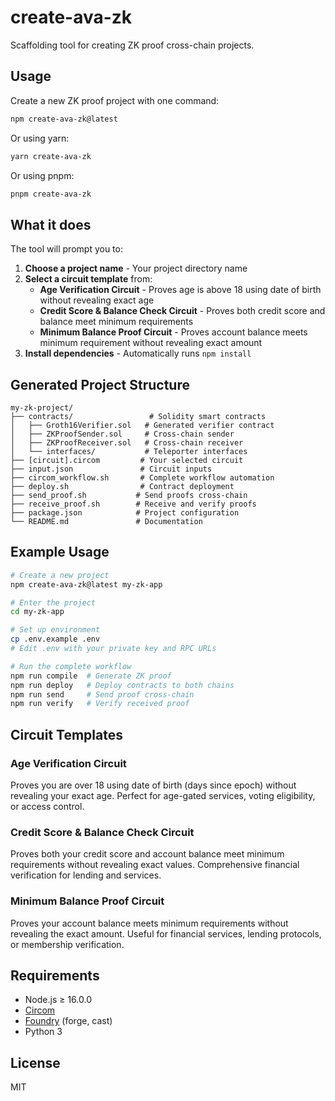 # create-ava-zk

Scaffolding tool for creating ZK proof cross-chain projects.

## Usage

Create a new ZK proof project with one command:

```bash
npm create-ava-zk@latest
```

Or using yarn:

```bash
yarn create-ava-zk
```

Or using pnpm:

```bash
pnpm create-ava-zk
```

## What it does

The tool will prompt you to:

1. **Choose a project name** - Your project directory name
2. **Select a circuit template** from:
   - **Age Verification Circuit** - Proves age is above 18 using date of birth without revealing exact age
   - **Credit Score & Balance Check Circuit** - Proves both credit score and balance meet minimum requirements
   - **Minimum Balance Proof Circuit** - Proves account balance meets minimum requirement without revealing exact amount
3. **Install dependencies** - Automatically runs `npm install`

## Generated Project Structure

```
my-zk-project/
├── contracts/                 # Solidity smart contracts
│   ├── Groth16Verifier.sol   # Generated verifier contract
│   ├── ZKProofSender.sol     # Cross-chain sender
│   ├── ZKProofReceiver.sol   # Cross-chain receiver
│   └── interfaces/           # Teleporter interfaces
├── [circuit].circom         # Your selected circuit
├── input.json               # Circuit inputs
├── circom_workflow.sh       # Complete workflow automation
├── deploy.sh                # Contract deployment
├── send_proof.sh           # Send proofs cross-chain
├── receive_proof.sh        # Receive and verify proofs
├── package.json            # Project configuration
└── README.md               # Documentation
```

## Example Usage

```bash
# Create a new project
npm create-ava-zk@latest my-zk-app

# Enter the project
cd my-zk-app

# Set up environment
cp .env.example .env
# Edit .env with your private key and RPC URLs

# Run the complete workflow
npm run compile  # Generate ZK proof
npm run deploy   # Deploy contracts to both chains
npm run send     # Send proof cross-chain
npm run verify   # Verify received proof
```

## Circuit Templates

### Age Verification Circuit
Proves you are over 18 using date of birth (days since epoch) without revealing your exact age. Perfect for age-gated services, voting eligibility, or access control.

### Credit Score & Balance Check Circuit  
Proves both your credit score and account balance meet minimum requirements without revealing exact values. Comprehensive financial verification for lending and services.

### Minimum Balance Proof Circuit
Proves your account balance meets minimum requirements without revealing the exact amount. Useful for financial services, lending protocols, or membership verification.

## Requirements

- Node.js ≥ 16.0.0
- [Circom](https://docs.circom.io/getting-started/installation/)
- [Foundry](https://getfoundry.sh/) (forge, cast)
- Python 3

## License

MIT 
